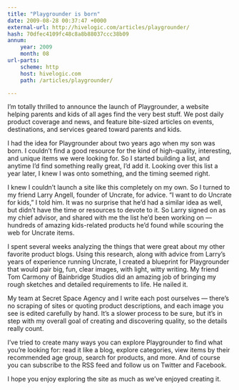 ```yaml
---
title: "Playgrounder is born"
date: 2009-08-28 00:37:47 +0000
external-url: http://hivelogic.com/articles/playgrounder/
hash: 70dfec4109fc48c8a8b88037ccc38b09
annum:
    year: 2009
    month: 08
url-parts:
    scheme: http
    host: hivelogic.com
    path: /articles/playgrounder/

---
```



I’m totally thrilled to announce the launch of Playgrounder, a website helping parents and kids of all ages find the very best stuff. We post daily product coverage and news, and feature bite-sized articles on events, destinations, and services geared toward parents and kids.


I had the idea for Playgrounder about two years ago when my son was born. I couldn’t find a good resource for the kind of high-quality, interesting, and unique items we were looking for. So I started building a list, and anytime I’d find something really great, I’d add it. Looking over this list a year later, I knew I was onto something, and the timing seemed right.


I knew I couldn’t launch a site like this completely on my own. So I turned to my friend Larry Angell, founder of Uncrate, for advice. “I want to do Uncrate for kids,” I told him. It was no surprise that he’d had a similar idea as well, but didn’t have the time or resources to devote to it. So Larry signed on as my chief advisor, and shared with me the list he’d been working on — hundreds of amazing kids-related products he’d found while scouring the web for Uncrate items.


I spent several weeks analyzing the things that were great about my other favorite product blogs. Using this research, along with advice from Larry’s years of experience running Uncrate, I created a blueprint for Playgrounder that would pair big, fun, clear images, with light, witty writing. My friend Tom Carmony of Bainbridge Studios did an amazing job of bringing my rough sketches and detailed requirements to life. He nailed it.


My team at Secret Space Agency and I write each post ourselves — there’s no scraping of sites or quoting product descriptions, and each image you see is edited carefully by hand. It’s a slower process to be sure, but it’s in step with my overall goal of creating and discovering quality, so the details really count.


I’ve tried to create many ways you can explore Playgrounder to find what you’re looking for: read it like a blog, explore categories, view items by their recommended age group, search for products, and more. And of course you can subscribe to the RSS feed and follow us on Twitter and Facebook.


I hope you enjoy exploring the site as much as we’ve enjoyed creating it.


